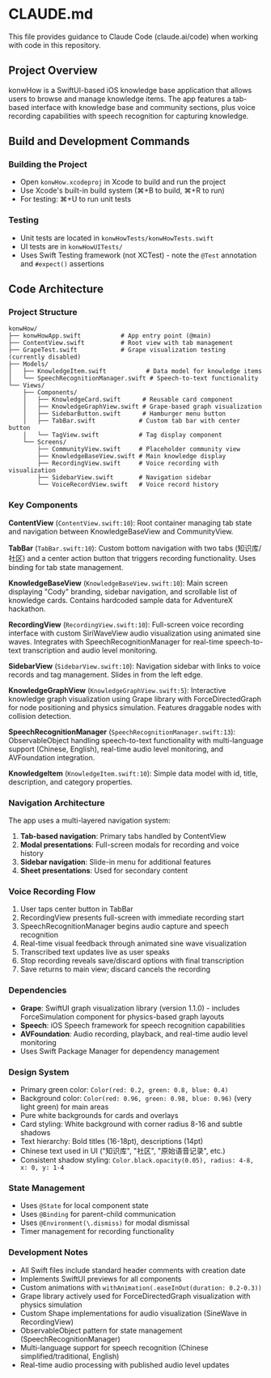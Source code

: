 # CLAUDE.md

This file provides guidance to Claude Code (claude.ai/code) when working with code in this repository.

## Project Overview

konwHow is a SwiftUI-based iOS knowledge base application that allows users to browse and manage knowledge items. The app features a tab-based interface with knowledge base and community sections, plus voice recording capabilities with speech recognition for capturing knowledge.

## Build and Development Commands

### Building the Project
- Open `konwHow.xcodeproj` in Xcode to build and run the project
- Use Xcode's built-in build system (⌘+B to build, ⌘+R to run)
- For testing: ⌘+U to run unit tests

### Testing
- Unit tests are located in `konwHowTests/konwHowTests.swift`
- UI tests are in `konwHowUITests/`
- Uses Swift Testing framework (not XCTest) - note the `@Test` annotation and `#expect()` assertions

## Code Architecture

### Project Structure
```
konwHow/
├── konwHowApp.swift           # App entry point (@main)
├── ContentView.swift          # Root view with tab management
├── GrapeTest.swift            # Grape visualization testing (currently disabled)
├── Models/
│   ├── KnowledgeItem.swift           # Data model for knowledge items
│   └── SpeechRecognitionManager.swift # Speech-to-text functionality
└── Views/
    ├── Components/
    │   ├── KnowledgeCard.swift      # Reusable card component
    │   ├── KnowledgeGraphView.swift # Grape-based graph visualization
    │   ├── SidebarButton.swift      # Hamburger menu button
    │   ├── TabBar.swift            # Custom tab bar with center button
    │   └── TagView.swift           # Tag display component
    └── Screens/
        ├── CommunityView.swift     # Placeholder community view
        ├── KnowledgeBaseView.swift # Main knowledge display
        ├── RecordingView.swift     # Voice recording with visualization
        ├── SidebarView.swift       # Navigation sidebar
        └── VoiceRecordView.swift   # Voice record history
```

### Key Components

**ContentView** (`ContentView.swift:10`): Root container managing tab state and navigation between KnowledgeBaseView and CommunityView.

**TabBar** (`TabBar.swift:10`): Custom bottom navigation with two tabs (知识库/社区) and a center action button that triggers recording functionality. Uses binding for tab state management.

**KnowledgeBaseView** (`KnowledgeBaseView.swift:10`): Main screen displaying "Cody" branding, sidebar navigation, and scrollable list of knowledge cards. Contains hardcoded sample data for AdventureX hackathon.

**RecordingView** (`RecordingView.swift:10`): Full-screen voice recording interface with custom SiriWaveView audio visualization using animated sine waves. Integrates with SpeechRecognitionManager for real-time speech-to-text transcription and audio level monitoring.

**SidebarView** (`SidebarView.swift:10`): Navigation sidebar with links to voice records and tag management. Slides in from the left edge.

**KnowledgeGraphView** (`KnowledgeGraphView.swift:5`): Interactive knowledge graph visualization using Grape library with ForceDirectedGraph for node positioning and physics simulation. Features draggable nodes with collision detection.

**SpeechRecognitionManager** (`SpeechRecognitionManager.swift:13`): ObservableObject handling speech-to-text functionality with multi-language support (Chinese, English), real-time audio level monitoring, and AVFoundation integration.

**KnowledgeItem** (`KnowledgeItem.swift:10`): Simple data model with id, title, description, and category properties.

### Navigation Architecture
The app uses a multi-layered navigation system:
1. **Tab-based navigation**: Primary tabs handled by ContentView
2. **Modal presentations**: Full-screen modals for recording and voice history
3. **Sidebar navigation**: Slide-in menu for additional features
4. **Sheet presentations**: Used for secondary content

### Voice Recording Flow
1. User taps center button in TabBar
2. RecordingView presents full-screen with immediate recording start
3. SpeechRecognitionManager begins audio capture and speech recognition
4. Real-time visual feedback through animated sine wave visualization
5. Transcribed text updates live as user speaks
6. Stop recording reveals save/discard options with final transcription
7. Save returns to main view; discard cancels the recording

### Dependencies
- **Grape**: SwiftUI graph visualization library (version 1.1.0) - includes ForceSimulation component for physics-based graph layouts
- **Speech**: iOS Speech framework for speech recognition capabilities
- **AVFoundation**: Audio recording, playback, and real-time audio level monitoring
- Uses Swift Package Manager for dependency management

### Design System
- Primary green color: `Color(red: 0.2, green: 0.8, blue: 0.4)`
- Background color: `Color(red: 0.96, green: 0.98, blue: 0.96)` (very light green) for main areas
- Pure white backgrounds for cards and overlays
- Card styling: White background with corner radius 8-16 and subtle shadows
- Text hierarchy: Bold titles (16-18pt), descriptions (14pt)
- Chinese text used in UI ("知识库", "社区", "原始语音记录", etc.)
- Consistent shadow styling: `Color.black.opacity(0.05), radius: 4-8, x: 0, y: 1-4`

### State Management
- Uses `@State` for local component state
- Uses `@Binding` for parent-child communication
- Uses `@Environment(\.dismiss)` for modal dismissal
- Timer management for recording functionality

### Development Notes
- All Swift files include standard header comments with creation date
- Implements SwiftUI previews for all components
- Custom animations with `withAnimation(.easeInOut(duration: 0.2-0.3))`
- Grape library actively used for ForceDirectedGraph visualization with physics simulation
- Custom Shape implementations for audio visualization (SineWave in RecordingView)
- ObservableObject pattern for state management (SpeechRecognitionManager)
- Multi-language support for speech recognition (Chinese simplified/traditional, English)
- Real-time audio processing with published audio level updates
